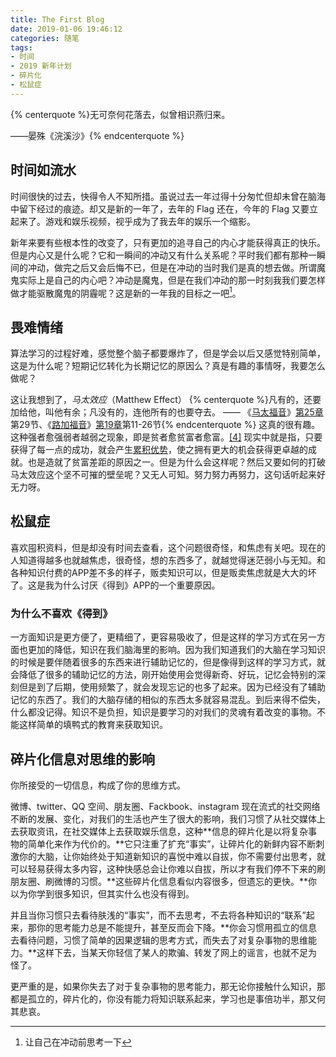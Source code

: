 ```yaml
---
title: The First Blog
date: 2019-01-06 19:46:12
categories: 随笔
tags:
- 时间
- 2019 新年计划
- 碎片化
- 松鼠症
---
```


{% centerquote %}无可奈何花落去，似曾相识燕归来。

——晏殊《浣溪沙》{% endcenterquote %}

<!-- more -->

## 时间如流水

时间很快的过去，快得令人不知所措。虽说过去一年过得十分匆忙但却未曾在脑海中留下经过的痕迹。却又是新的一年了，去年的 Flag 还在，今年的 Flag 又要立起来了。游戏和娱乐视频，视乎成为了我去年的娱乐一个缩影。

新年来要有些根本性的改变了，只有更加的追寻自己的内心才能获得真正的快乐。但是内心又是什么呢？它和一瞬间的冲动又有什么关系呢？平时我们都有那种一瞬间的冲动，做完之后又会后悔不已，但是在冲动的当时我们是真的想去做。所谓魔鬼实际上是自己的内心吧？冲动是魔鬼，但是在我们冲动的那一时刻我我们要怎样做才能驱散魔鬼的阴霾呢？这是新的一年我的目标之一吧[^新年任务1]。

## 畏难情绪

算法学习的过程好难，感觉整个脑子都要爆炸了，但是学会以后又感觉特别简单，这是为什么呢？短期记忆转化为长期记忆的原因么？真是有趣的事情呀，我要怎么做呢？

这让我想到了，_马太效应_（Matthew Effect）
{% centerquote %}凡有的，还要加给他，叫他有余；凡没有的，连他所有的也要夺去。
—— 《[马太福音](https://zh.wikipedia.org/wiki/%E9%A9%AC%E5%A4%AA%E7%A6%8F%E9%9F%B3 "马太福音")》[第25章](https://zh.wikipedia.org/wiki/Category:%E9%A9%AC%E5%A4%AA%E7%A6%8F%E9%9F%B3%E7%AC%AC25%E7%AB%A0 "Category:马太福音第25章")第29节、《[路加福音](https://zh.wikipedia.org/wiki/%E8%B7%AF%E5%8A%A0%E7%A6%8F%E9%9F%B3 "路加福音")》[第19章](https://zh.wikipedia.org/wiki/Category:%E8%B7%AF%E5%8A%A0%E7%A6%8F%E9%9F%B3%E7%AC%AC19%E7%AB%A0 "Category:路加福音第19章")第11-26节{% endcenterquote %}
这真的很有趣。这种强者愈强弱者越弱之现象，即是贫者愈贫富者愈富。[\[4\]](https://zh.wikipedia.org/zh-sg/%E9%A9%AC%E5%A4%AA%E6%95%88%E5%BA%94#cite_note-4) 现实中就是指，只要获得了每一点的成功，就会产生[累积优势](https://zh.wikipedia.org/w/index.php?title=%E7%B4%AF%E7%A9%8D%E5%84%AA%E5%8B%A2&action=edit&redlink=1)，使之拥有更大的机会获得更卓越的成就。也是造就了贫富差距的原因之一。但是为什么会这样呢？然后又要如何的打破马太效应这个坚不可摧的壁垒呢？又无人可知。努力努力再努力，这句话听起来好无力呀。

## 松鼠症

喜欢囤积资料，但是却没有时间去查看，这个问题很奇怪，和焦虑有关吧。现在的人知道得越多也就越焦虑，很奇怪，想的东西多了，就越觉得迷茫弱小与无知。和各种知识付费的APP差不多的样子，贩卖知识可以，但是贩卖焦虑就是大大的坏了。这是我为什么讨厌《得到》APP的一个重要原因。

### 为什么不喜欢《得到》

一方面知识是更方便了，更精细了，更容易吸收了，但是这样的学习方式在另一方面也更加的降低，知识在我们脑海里的影响。因为我们知道我们的大脑在学习知识的时候是要伴随着很多的东西来进行辅助记忆的，但是像得到这样的学习方式，就会降低了很多的辅助记忆的方法，刚开始使用会觉得新奇、好玩，记忆会特别的深刻但是到了后期，使用频繁了，就会发现忘记的也多了起来。因为已经没有了辅助记忆的东西了。我们的大脑存储的相似的东西太多就容易混乱。到后来得不偿失，什么都没记得。知识不是负担，知识是要学习的对我们的灵魂有着改变的事物。不能这样简单的填鸭式的教育来获取知识。

## 碎片化信息对思维的影响

你所接受的一切信息，构成了你的思维方式。

微博、twitter、QQ 空间、朋友圈、Fackbook、instagram 现在流式的社交网络不断的发展、变化，对我们的生活也产生了很大的影响，我们习惯了从社交媒体上去获取资讯，在社交媒体上去获取娱乐信息，这种**信息的碎片化是以将复杂事物的简单化来作为代价的。**它只注重了扩充“事实”，让碎片化的新鲜内容不断刺激你的大脑，让你始终处于知道新知识的喜悦中难以自拔，你不需要付出思考，就可以轻易获得太多内容，这种快感总会让你难以自拔，所以才有我们停不下来的刷朋友圈、刷微博的习惯。**这些碎片化信息看似内容很多，但遗忘的更快。**你以为你学到很多知识，但其实什么也没有得到。

并且当你习惯只去看待肤浅的“事实”，而不去思考，不去将各种知识的“联系”起来，那你的思考能力总是不能提升，甚至反而会下降。**你会习惯用孤立的信息去看待问题，习惯了简单的因果逻辑的思考方式，而失去了对复杂事物的思维能力。**这样下去，当某天你轻信了某人的欺骗、转发了网上的谣言，也就不足为怪了。

更严重的是，如果你失去了对于复杂事物的思考能力，那无论你接触什么知识，那都是孤立的，碎片化的，你没有能力将知识联系起来，学习也是事倍功半，那又何其悲哀。

[^新年任务1]: 让自己在冲动前思考一下
